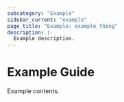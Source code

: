 ```yaml
---
subcategory: "Example"
sidebar_current: "example"
page_title: "Example: example_thing"
description: |-
  Example description.
---
```


# Example Guide

Example contents.
